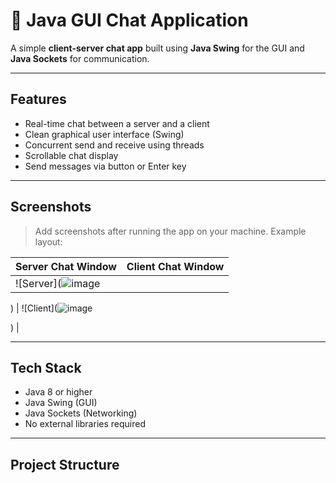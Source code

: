 # 💬 Java GUI Chat Application

A simple **client-server chat app** built using **Java Swing** for the GUI and **Java Sockets** for communication.

---

##  Features

- Real-time chat between a server and a client
- Clean graphical user interface (Swing)
- Concurrent send and receive using threads
- Scrollable chat display
- Send messages via button or Enter key

---

##  Screenshots

> Add screenshots after running the app on your machine. Example layout:

| Server Chat Window | Client Chat Window |
|--------------------|--------------------|
| ![Server](![image](https://github.com/user-attachments/assets/6f8a3278-e31f-4794-88b4-de6b11cb67d4)

) | ![Client](![image](https://github.com/user-attachments/assets/3c049c5d-599e-45ea-8e61-72790443daed)

) |

---

##  Tech Stack

- Java 8 or higher
- Java Swing (GUI)
- Java Sockets (Networking)
- No external libraries required

---

##  Project Structure

